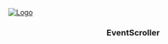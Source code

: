 <div id="top"></div>





  <a href="https://github.com/OssamaLouati/EventScroller-PFA">
    <img src="./client/src/assets/project/logo.png" alt="Logo" >
  </a>

  <h3 align="center">EventScroller</h3>



